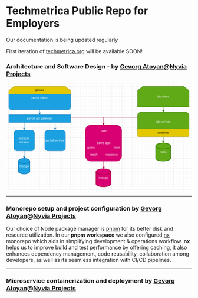 # Techmetrica Public Repo for Employers

Our documentation is being updated regularly

First iteration of [techmetrica.org](https://techmetrica.org) will be available SOON!

### **Architecture** and **Software Design** - by [Gevorg Atoyan](https://linkedin.com/in/gevorgatoyan/)@[Nyvia Projects](https://github.com/nyvia-projects)

![Architecture](architecture.png)

---

### Monorepo setup and project configuration by [Gevorg Atoyan](https://linkedin.com/in/gevorgatoyan/)@[Nyvia Projects](https://github.com/nyvia-projects)

Our choice of Node package manager is [pnpm](https://pnpm.io/) for its better disk and resource utilization. In our **pnpm workspace** we also configured [nx](https://nx.dev/) monorepo which aids in simplifying development & operations workflow.
**nx** helps us to improve build and test performance by offering caching, it also enhances dependency management, code reusability, collaboration among developers, as well as its seamless integration with CI/CD pipelines.

---

### Microservice containerization and deployment by [Gevorg Atoyan](https://linkedin.com/in/gevorgatoyan/)@[Nyvia Projects](https://github.com/nyvia-projects)
